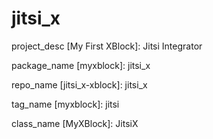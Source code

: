 # jitsi_x
project_desc [My First XBlock]: Jitsi Integrator

package_name [myxblock]: jitsi_x

repo_name [jitsi_x-xblock]: jitsi_x

tag_name [myxblock]: jitsi

class_name [MyXBlock]: JitsiX

